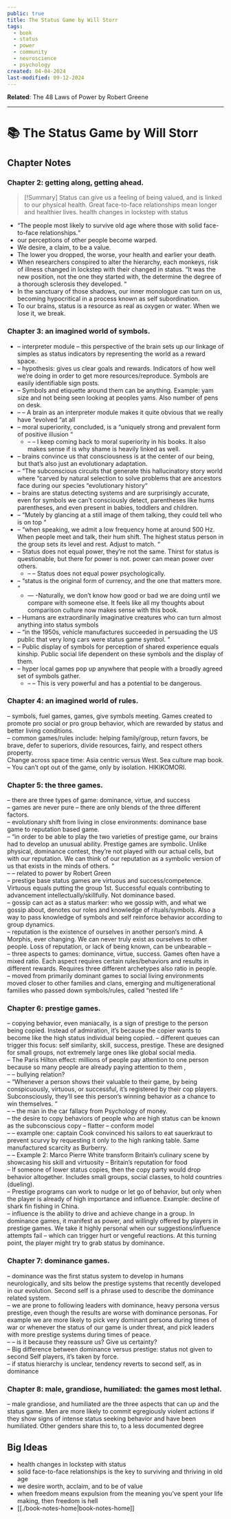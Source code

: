 ```yaml
---
public: true
title: The Status Game by Will Storr
tags:
  - book
  - status
  - power
  - community
  - neuroscience
  - psychology
created: 04-04-2024
last-modified: 09-12-2024
---
```

**Related**: The 48 Laws of Power by Robert Greene

---
# 📚 The Status Game by Will Storr
## Chapter Notes
### Chapter 2: getting along, getting ahead.  

> [!Summary] 
> Status can give us a feeling of being valued, and is linked to our physical health. Great face-to-face relationships mean longer and healthier lives. health changes in lockstep with status

- “The people most likely to survive old age where those with solid face-to-face relationships.“  
- our perceptions of other people become warped.  
- We desire, a claim, to be a value.  
- The lower you dropped, the worse, your health and earlier your death.  
- When researchers conspired to alter the hierarchy, each monkeys, risk of illness changed in lockstep with their changed in status. “It was the new position, not the one they started with, the determine the degree of a thorough sclerosis they developed. “  
- In the sanctuary of those shadows, our inner monologue can turn on us, becoming hypocritical in a process known as self subordination.  
- To our brains, status is a resource as real as oxygen or water. When we lose it, we break.  
  
### Chapter 3: an imagined world of symbols.  
- – interpreter module – this perspective of the brain sets up our linkage of simples as status indicators by representing the world as a reward space.  
- – hypothesis: gives us clear goals and rewards. Indicators of how well we’re doing in order to get more resources/reproduce. Symbols are easily identifiable sign posts.  
- – Symbols and etiquette around them can be anything. Example: yam size and not being seen looking at peoples yams. Also number of pens on desk.  
- – – A brain as an interpreter module makes it quite obvious that we really have “evolved “at all  
- – moral superiority, concluded, is a “uniquely strong and prevalent form of positive illusion “  
	- – – I keep coming back to moral superiority in his books. It also makes sense if is why shame is heavily linked as well.  
- – brains convince us that consciousness is at the center of our being, but that’s also just an evolutionary adaptation.  
- – “The subconscious circuits that generate this hallucinatory story world where “carved by natural selection to solve problems that are ancestors face during our species “evolutionary history“  
- – brains are status detecting systems and are surprisingly accurate, even for symbols we can’t consciously detect, parentheses like hums parentheses, and even present in babies, toddlers and children.  
- – “Mutely by glancing at a still image of them talking, they could tell who is on top “  
- – “when speaking, we admit a low frequency home at around 500 Hz. When people meet and talk, their hum shift. The highest status person in the group sets its level and rest. Adjust to match. “  
- – Status does not equal power, they’re not the same. Thirst for status is questionable, but there for power is not. power can mean power over others.  
	- – – Status does not equal power psychologically.  
- – “status is the original form of currency, and the one that matters more. “  
	- — -Naturally, we don’t know how good or bad we are doing until we compare with someone else. It feels like all my thoughts about comparison culture now makes sense with this book.  
- – Humans are extraordinarily imaginative creatures who can turn almost anything into status symbols  
- – “in the 1950s, vehicle manufactures succeeded in persuading the US public that very long cars were status game symbol. “  
- – Public display of symbols for perception of shared experience equals kinship. Public social life dependent on these symbols and the display of them.  
- – hyper local games pop up anywhere that people with a broadly agreed set of symbols gather.  
	- – – This is very powerful and has a potential to be dangerous.  
  
### Chapter 4: an imagined world of rules.  
– symbols, fuel games, games, give symbols meeting. Games created to promote pro social or pro group behavior, which are rewarded by status and better living conditions.  
– common games/rules include: helping family/group, return favors, be brave, defer to superiors, divide resources, fairly, and respect others property.  
Change across space time: Asia centric versus West. Sea culture map book.  
– You can’t opt out of the game, only by isolation. HIKIKOMORI.  
  
### Chapter 5: the three games.  
– there are three types of game: dominance, virtue, and success  
– games are never pure – there are only blends of the three different factors.  
– evolutionary shift from living in close environments: dominance base game to reputation based game.  
– “in order to be able to play the two varieties of prestige game, our brains had to develop an unusual ability. Prestige games are symbolic. Unlike physical, dominance contest, they’re not played with our actual cells, but with our reputation. We can think of our reputation as a symbolic version of us that exists in the minds of others. “  
– – related to power by Robert Green  
– prestige base status games are virtuous and success/competence. Virtuous equals putting the group 1st. Successful equals contributing to advancement intellectually/skillfully. Not dominance based.  
– gossip can act as a status marker: who we gossip with, and what we gossip about, denotes our roles and knowledge of rituals/symbols. Also a way to pass knowledge of symbols and self reinforce behavior according to group dynamics.  
– reputation is the existence of ourselves in another person‘s mind. A Morphis, ever changing. We can never truly exist as ourselves to other people. Loss of reputation, or lack of being known, can be unbearable –  
– three aspects to games: dominance, virtue, success. Games often have a mixed ratio. Each aspect requires certain rules/behaviors and results in different rewards. Requires three different archetypes also ratio in people.  
– moved from primarily dominant games to social living environments moved closer to other families and clans, emerging and multigenerational families who passed down symbols/rules, called “nested life “  
  
### Chapter 6: prestige games.  
– copying behavior, even maniacally, is a sign of prestige to the person being copied. Instead of admiration, it’s because the copier wants to become like the high status individual being copied. 
– different queues can trigger this focus: self similarity, skill, success, prestige. These are designed for small groups, not extremely large ones like global social media.  
– The Paris Hilton effect: millions of people pay attention to one person because so many people are already paying attention to them ,  
– – bullying relation?  
– “Whenever a person shows their valuable to their game, by being conspicuously, virtuous, or successful, it’s registered by their cop players. Subconsciously, they’ll see this person‘s winning behavior as a chance to win themselves. “  
– – the man in the car fallacy from Psychology of money.  
– the desire to copy behaviors of people who are high status can be known as the subconscious copy – flatter – conform model  
– – example one: captain Cook convinced his sailors to eat sauerkraut to prevent scurvy by requesting it only to the high ranking table. Same manufactured scarcity as Burberry.  
– – Example 2: Marco Pierre White transform Britain’s culinary scene by showcasing his skill and virtuosity – Britain’s reputation for food  
– If someone of lower status copies, then the copy party would drop behavior altogether. Includes small groups, social classes, to hold countries (dueling).  
– Prestige programs can work to nudge or let go of behavior, but only when the player is already of high importance and influence. Example: decline of shark fin fishing in China.  
– influence is the ability to drive and achieve change in a group. In dominance games, it manifest as power, and willingly offered by players in prestige games. We take it highly personal when our suggestions/influence attempts fail – which can trigger hurt or vengeful reactions. At this turning point, the player might try to grab status by dominance.  
  
### Chapter 7: dominance games.  
– dominance was the first status system to develop in humans neurologically, and sits below the prestige systems that recently developed in our evolution. Second self is a phrase used to describe the dominance related system.  
– we are prone to following leaders with dominance, heavy persona versus prestige, even though the results are worse with dominance personas. For example we are more likely to pick very dominant persona during times of war or whenever the status of our game is under threat, and pick leaders with more prestige systems during times of peace.  
– – is it because they reassure us? Give us certainty?  
– Big difference between dominance versus prestige: status not given to second Self players, it’s taken by force.  
– if status hierarchy is unclear, tendency reverts to second self, as in dominance  
  
### Chapter 8: male, grandiose, humiliated: the games most lethal.  
– male grandiose, and humiliated are the three aspects that can up and the status game. Men are more likely to commit egregiously violent actions if they show signs of intense status seeking behavior and have been humiliated. Other genders share this to, to a less documented degree

## Big Ideas
- health changes in lockstep with status
- solid face-to-face relationships is the key to surviving and thriving in old age
- we desire worth, acclaim, and to be of value
- when freedom means expulsion from the meaning you've spent your life making, then freedom is hell
- [[./book-notes-home|book-notes-home]]


